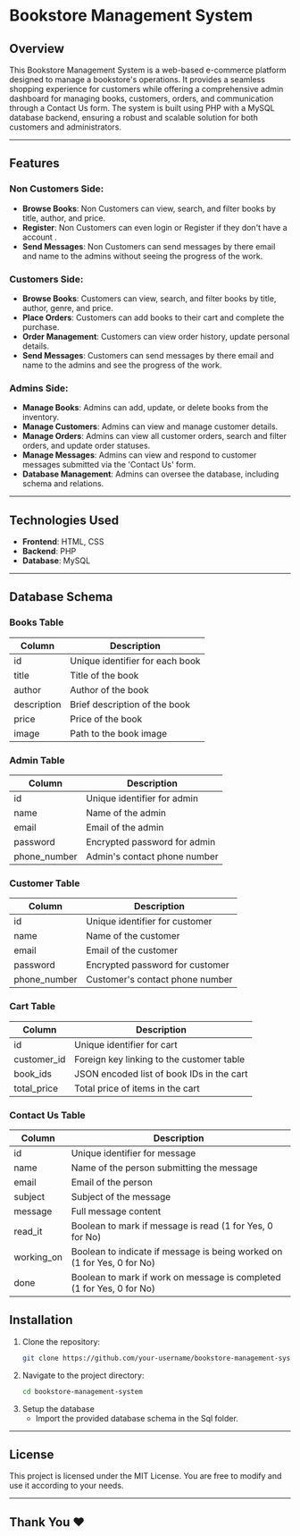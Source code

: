 # Bookstore Management System

## Overview
This Bookstore Management System is a web-based e-commerce platform designed to manage a bookstore's operations. It provides a seamless shopping experience for customers while offering a comprehensive admin dashboard for managing books, customers, orders, and communication through a Contact Us form. The system is built using PHP with a MySQL database backend, ensuring a robust and scalable solution for both customers and administrators.

---

## Features

### Non Customers Side:
- **Browse Books**: Non Customers can view, search, and filter books by title, author, and price.
- **Register**: Non Customers can even login or Register if they don't have a account .
- **Send Messages**: Non Customers can send messages by there email and name to the admins without seeing the progress of the work.


### Customers Side:
- **Browse Books**: Customers can view, search, and filter books by title, author, genre, and price.
- **Place Orders**: Customers can add books to their cart and complete the purchase.
- **Order Management**: Customers can view order history, update personal details.
- **Send Messages**: Customers can send messages by there email and name to the admins and see the progress of the work.

### Admins Side:
- **Manage Books**: Admins can add, update, or delete books from the inventory.
- **Manage Customers**: Admins can view and manage customer details.
- **Manage Orders**: Admins can view all customer orders, search and filter orders, and update order statuses.
- **Manage Messages**: Admins can view and respond to customer messages submitted via the 'Contact Us' form.
- **Database Management**: Admins can oversee the database, including schema and relations.

---

## Technologies Used

- **Frontend**: HTML, CSS
- **Backend**: PHP
- **Database**: MySQL

---
## Database Schema

### Books Table
| Column        | Description                                          |
|---------------|-------------------------------------------------------|
| id            | Unique identifier for each book                       |
| title         | Title of the book                                    |
| author        | Author of the book                                   |
| description   | Brief description of the book                        |
| price         | Price of the book                                    |
| image         | Path to the book image                               |

### Admin Table
| Column        | Description                                          |
|---------------|-------------------------------------------------------|
| id            | Unique identifier for admin                          |
| name          | Name of the admin                                    |
| email         | Email of the admin                                   |
| password      | Encrypted password for admin                          |
| phone_number  | Admin's contact phone number                          |

### Customer Table
| Column        | Description                                          |
|---------------|-------------------------------------------------------|
| id            | Unique identifier for customer                       |
| name          | Name of the customer                                 |
| email         | Email of the customer                                |
| password      | Encrypted password for customer                      |
| phone_number  | Customer's contact phone number                      |

### Cart Table
| Column        | Description                                          |
|---------------|-------------------------------------------------------|
| id            | Unique identifier for cart                          |
| customer_id   | Foreign key linking to the customer table            |
| book_ids      | JSON encoded list of book IDs in the cart             |
| total_price   | Total price of items in the cart                     |

### Contact Us Table
| Column        | Description                                          |
|---------------|-------------------------------------------------------|
| id            | Unique identifier for message                        |
| name          | Name of the person submitting the message            |
| email         | Email of the person                                   |
| subject       | Subject of the message                                 |
| message       | Full message content                                  |
| read_it       | Boolean to mark if message is read (1 for Yes, 0 for No) |
| working_on    | Boolean to indicate if message is being worked on (1 for Yes, 0 for No) |
| done          | Boolean to mark if work on message is completed (1 for Yes, 0 for No) |

## Installation
1. Clone the repository:
   ```bash
   git clone https://github.com/your-username/bookstore-management-system.git

2. Navigate to the project directory:
   ```bash
   cd bookstore-management-system

3. Setup the database
   - Import the provided database schema in the Sql folder.
---

## License
This project is licensed under the MIT License. You are free to modify and use it according to your needs.

---

## Thank You ❤️
